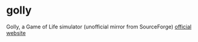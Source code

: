 # golly

Golly, a Game of Life simulator (unofficial mirror from SourceForge) [official website](http://sourceforge.net/projects/golly/)
